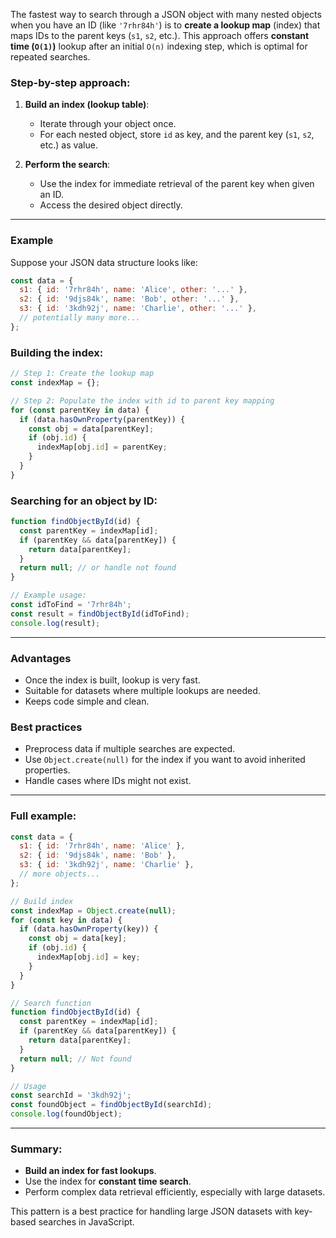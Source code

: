The fastest way to search through a JSON object with many nested objects when you have an ID (like `'7rhr84h'`) is to **create a lookup map** (index) that maps IDs to the parent keys (`s1`, `s2`, etc.). This approach offers **constant time (`O(1)`)** lookup after an initial `O(n)` indexing step, which is optimal for repeated searches.

### Step-by-step approach:

1. **Build an index (lookup table)**:
    - Iterate through your object once.
    - For each nested object, store `id` as key, and the parent key (`s1`, `s2`, etc.) as value.

2. **Perform the search**:
    - Use the index for immediate retrieval of the parent key when given an ID.
    - Access the desired object directly.

---

### Example

Suppose your JSON data structure looks like:

```js
const data = {
  s1: { id: '7rhr84h', name: 'Alice', other: '...' },
  s2: { id: '9djs84k', name: 'Bob', other: '...' },
  s3: { id: '3kdh92j', name: 'Charlie', other: '...' },
  // potentially many more...
};
```

### Building the index:

```js
// Step 1: Create the lookup map
const indexMap = {};

// Step 2: Populate the index with id to parent key mapping
for (const parentKey in data) {
  if (data.hasOwnProperty(parentKey)) {
    const obj = data[parentKey];
    if (obj.id) {
      indexMap[obj.id] = parentKey;
    }
  }
}
```

### Searching for an object by ID:

```js
function findObjectById(id) {
  const parentKey = indexMap[id];
  if (parentKey && data[parentKey]) {
    return data[parentKey];
  }
  return null; // or handle not found
}

// Example usage:
const idToFind = '7rhr84h';
const result = findObjectById(idToFind);
console.log(result);
```

---

### **Advantages**
- Once the index is built, lookup is very fast.
- Suitable for datasets where multiple lookups are needed.
- Keeps code simple and clean.

### **Best practices**
- Preprocess data if multiple searches are expected.
- Use `Object.create(null)` for the index if you want to avoid inherited properties.
- Handle cases where IDs might not exist.

---

### Full example:

```js
const data = {
  s1: { id: '7rhr84h', name: 'Alice' },
  s2: { id: '9djs84k', name: 'Bob' },
  s3: { id: '3kdh92j', name: 'Charlie' },
  // more objects...
};

// Build index
const indexMap = Object.create(null);
for (const key in data) {
  if (data.hasOwnProperty(key)) {
    const obj = data[key];
    if (obj.id) {
      indexMap[obj.id] = key;
    }
  }
}

// Search function
function findObjectById(id) {
  const parentKey = indexMap[id];
  if (parentKey && data[parentKey]) {
    return data[parentKey];
  }
  return null; // Not found
}

// Usage
const searchId = '3kdh92j';
const foundObject = findObjectById(searchId);
console.log(foundObject);
```

---

### Summary:
- **Build an index for fast lookups**.
- Use the index for **constant time search**.
- Perform complex data retrieval efficiently, especially with large datasets.

This pattern is a best practice for handling large JSON datasets with key-based searches in JavaScript.